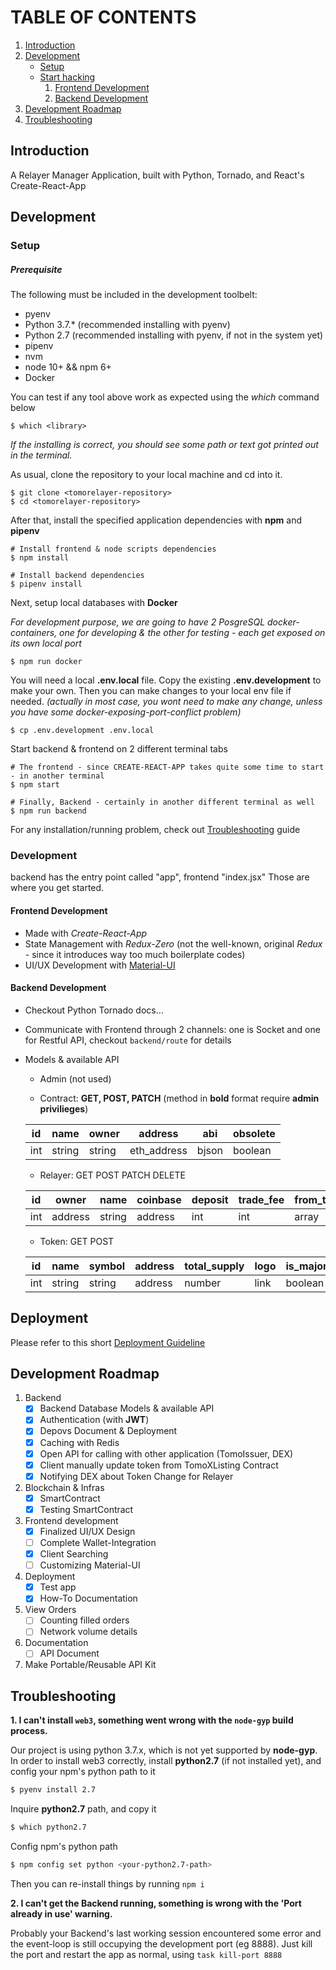 # TABLE OF CONTENTS

1.  [Introduction](#org836984f)
2.  [Development](#org957d994)
    -  [Setup](#org168090e)
    -  [Start hacking](#org30ae7c1)
        1.  [Frontend Development](#org7f062cc)
        2.  [Backend Development](#orga954538)
3.  [Development Roadmap](#roadmap)
4.  [Troubleshooting](#trouble)

<a id="org836984f"></a>

## Introduction

A Relayer Manager Application, built with Python, Tornado, and React's Create-React-App



<a id="org957d994"></a>

## Development


<a id="org168090e"></a>

### Setup

##### Prerequisite

The following must be included in the development toolbelt:

-   pyenv
-   Python 3.7.* (recommended installing with pyenv)
-   Python 2.7 (recommended installing with pyenv, if not in the system yet)
-   pipenv
-   nvm
-   node 10+ && npm 6+
-   Docker

You can test if any tool above work as expected using the *which* command below

``` shell
$ which <library>
```
*If the installing is correct, you should see some path or text got printed out in the terminal.*

As usual, clone the repository to your local machine and cd into it.

``` shell
$ git clone <tomorelayer-repository>
$ cd <tomorelayer-repository>
```

After that, install the specified application dependencies with **npm** and **pipenv**

``` shell
# Install frontend & node scripts dependencies
$ npm install

# Install backend dependencies
$ pipenv install

```

Next, setup local databases with **Docker**

*For development purpose, we are going to have 2 PosgreSQL docker-containers, one for developing & the other for testing - each get exposed on its own local port*

``` shell
$ npm run docker
```


You will need a local **.env.local** file. Copy the existing **.env.development** to make your own. Then you can make
changes to your local env file if needed. *(actually in most case, you wont need to make any change, unless you have
some docker-exposing-port-conflict problem)*


``` shell
$ cp .env.development .env.local
```


Start backend & frontend on 2 different terminal tabs
``` shell
# The frontend - since CREATE-REACT-APP takes quite some time to start - in another terminal
$ npm start

# Finally, Backend - certainly in another different terminal as well
$ npm run backend
```

For any installation/running problem, check out [Troubleshooting](#trouble) guide



<a id="org30ae7c1"></a>

### Development

backend has the entry point called "app", frontend "index.jsx"
Those are where you get started.

<a id="org7f062cc"></a>

#### Frontend Development

-   Made with *Create-React-App*
-   State Management with *Redux-Zero* (not the well-known, original *Redux* - since it introduces way too much
    boilerplate codes)
-   UI/UX Development with [Material-UI](https://material-ui.com/)


<a id="orga954538"></a>

#### Backend Development

-   Checkout Python Tornado docs&#x2026;
-   Communicate with Frontend through 2 channels: one is Socket and one for Restful API, checkout `backend/route` for
    details
-   Models & available API

     + Admin (not used)

     + Contract: **GET, POST, PATCH** (method in **bold** format require **admin privilieges**)

     | id  | name   | owner  | address     | abi   | obsolete |
     |-----|--------|--------|-------------|-------|----------|
     | int | string | string | eth_address | bjson | boolean  |

     + Relayer: GET POST PATCH DELETE

     | id  | owner   | name   | coinbase | deposit | trade_fee | from_tokens | to_tokens | logo | link | resigning | lock_time |
     |-----|---------|--------|----------|---------|-----------|-------------|-----------|------|------|-----------|-----------|
     | int | address | string | address  | int     | int       | array       | array     | link | link | boolean   | int       |

     + Token: GET POST

     | id  | name   | symbol | address | total_supply | logo | is_major |
     |-----|--------|--------|---------|--------------|------|----------|
     | int | string | string | address | number       | link | boolean  |


<a id="roadmap"></a>


## Deployment
Please refer to this short [Deployment Guideline](https://github.com/tomochain/tomorelayer/tree/master/deploy)


## Development Roadmap

1. Backend
   - [x] Backend Database Models & available API
   - [x] Authentication (with **JWT**)
   - [x] Depovs Document & Deployment
   - [x] Caching with Redis
   - [x] Open API for calling with other application (TomoIssuer, DEX)
   - [x] Client manually update token from TomoXListing Contract
   - [x] Notifying DEX about Token Change for Relayer
2. Blockchain & Infras
   - [x] SmartContract
   - [x] Testing SmartContract
3. Frontend development
   - [x] Finalized UI/UX Design
   - [ ] Complete Wallet-Integration
   - [x] Client Searching
   - [ ] Customizing Material-UI
4. Deployment
   - [x] Test app
   - [x] How-To Documentation
5. View Orders
   - [ ] Counting filled orders
   - [ ] Network volume details
6. Documentation
   - [ ] API Document
7. Make Portable/Reusable API Kit



<a id="trouble"></a>

## Troubleshooting

**1. I can't install `web3`, something went wrong with the `node-gyp` build process.**

Our project is using python 3.7.x, which is not yet supported by **node-gyp**. In order to install web3 correctly,
install **python2.7** (if not installed yet), and config your npm's python path to it
```sh
$ pyenv install 2.7
```
Inquire **python2.7** path, and copy it
```sh
$ which python2.7
```
Config npm's python path
```sh
$ npm config set python <your-python2.7-path>
```
Then you can re-install things by running `npm i`

**2. I can't get the Backend running, something is wrong with the 'Port already in use' warning.**

Probably your Backend's last working session encountered some error and the event-loop is still occupying the
development port (eg 8888). Just kill the port and restart the app as normal, using `task kill-port 8888`
